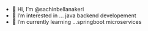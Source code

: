 - 👋 Hi, I’m @sachinbellanakeri
- 👀 I’m interested in ... java backend developement
- 🌱 I’m currently learning ...springboot microservices 

<!---
sachinbellanakeri/sachinbellanakeri is a ✨ special ✨ repository because its `README.md` (this file) appears on your GitHub profile.
You can click the Preview link to take a look at your changes.
--->
